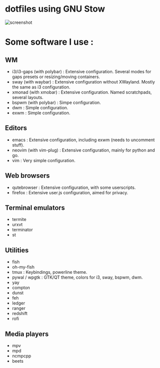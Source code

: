 # dotfiles using GNU Stow

![screenshot](https://raw.githubusercontent.com/dbeley/dotfiles/master/screenshot.png)

# Some software I use :

## WM

* i3/i3-gaps (with polybar) : Extensive configuration. Several modes for gaps presets or resizing/moving containers.
* sway (with waybar) : Extensive configuration without XWayland. Mostly the same as i3 configuration.
* xmonad (with xmobar) : Extensive configuration. Named scratchpads, several layouts.
* bspwm (with polybar) : Simpe configuration.
* dwm : Simple configuration.
* exwm : Simple configuration.

## Editors

* emacs : Extensive configuration, including exwm (needs to uncomment stuff).
* neovim (with vim-plug) : Extensive configuration, mainly for python and go.
* vim : Very simple configuration.

## Web browsers

* qutebrowser : Extensive configuration, with some userscripts.
* firefox : Extensive user.js configuration, aimed for privacy.

## Terminal emulators

* termite
* urxvt
* terminator
* st

## Utilities

* fish
* oh-my-fish
* tmux : Keybindings, powerline theme.
* pywal / wpgtk : GTK/QT theme, colors for i3, sway, bspwm, dwm.
* yay
* compton
* dunst
* feh
* ledger
* ranger
* redshift
* rofi

## Media players

* mpv
* mpd
* ncmpcpp
* beets
